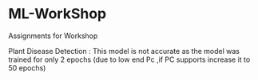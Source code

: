# ML-WorkShop
Assignments for Workshop


Plant Disease Detection : This model is not accurate as the model was trained for only 2 epochs (due to low end Pc ,if PC supports increase it to 50 epochs)

